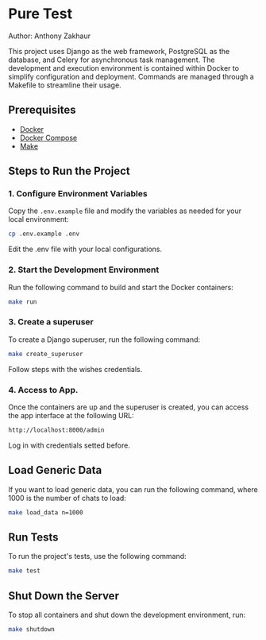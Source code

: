 # Pure Test
Author: Anthony Zakhaur

This project uses Django as the web framework, PostgreSQL as the database, and Celery for asynchronous task management. The development and execution environment is contained within Docker to simplify configuration and deployment. Commands are managed through a Makefile to streamline their usage.

## Prerequisites

- [Docker](https://www.docker.com/get-started)
- [Docker Compose](https://docs.docker.com/compose/install/)
- [Make](https://www.gnu.org/software/make/)

## Steps to Run the Project

### 1. Configure Environment Variables

Copy the `.env.example` file and modify the variables as needed for your local environment:

```sh
cp .env.example .env
```

Edit the .env file with your local configurations.

### 2. Start the Development Environment

Run the following command to build and start the Docker containers:

```sh
make run
```

### 3. Create a superuser

To create a Django superuser, run the following command:

```sh
make create_superuser
```

Follow steps with the wishes credentials.

### 4. Access to App.

Once the containers are up and the superuser is created, you can access the app interface at the following URL:

```sh
http://localhost:8000/admin
```

Log in with credentials setted before.

## Load Generic Data

If you want to load generic data, you can run the following command, where 1000 is the number of chats to load:
```sh
make load_data n=1000
```

## Run Tests

To run the project's tests, use the following command:
```sh
make test
```

## Shut Down the Server
To stop all containers and shut down the development environment, run:
```sh
make shutdown
```
